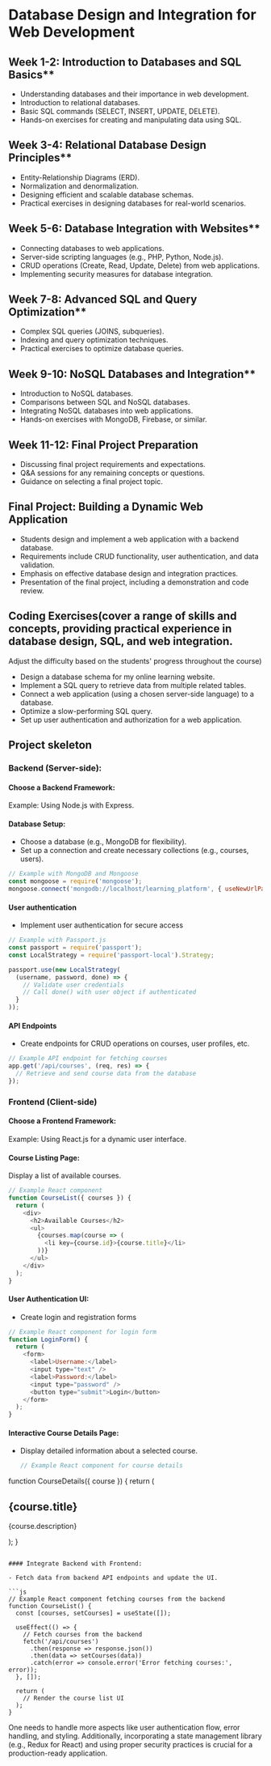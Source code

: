 # Database Design and Integration for Web Development

## Week 1-2: Introduction to Databases and SQL Basics**
- Understanding databases and their importance in web development.
- Introduction to relational databases.
- Basic SQL commands (SELECT, INSERT, UPDATE, DELETE).
- Hands-on exercises for creating and manipulating data using SQL.

## Week 3-4: Relational Database Design Principles**
- Entity-Relationship Diagrams (ERD).
- Normalization and denormalization.
- Designing efficient and scalable database schemas.
- Practical exercises in designing databases for real-world scenarios.

## Week 5-6: Database Integration with Websites**
- Connecting databases to web applications.
- Server-side scripting languages (e.g., PHP, Python, Node.js).
- CRUD operations (Create, Read, Update, Delete) from web applications.
- Implementing security measures for database integration.

## Week 7-8: Advanced SQL and Query Optimization**
- Complex SQL queries (JOINS, subqueries).
- Indexing and query optimization techniques.
- Practical exercises to optimize database queries.
 
## Week 9-10: NoSQL Databases and Integration**
- Introduction to NoSQL databases.
- Comparisons between SQL and NoSQL databases.
- Integrating NoSQL databases into web applications.
- Hands-on exercises with MongoDB, Firebase, or similar.

## Week 11-12: Final Project Preparation

- Discussing final project requirements and expectations.
- Q&A sessions for any remaining concepts or questions.
- Guidance on selecting a final project topic.

## Final Project: Building a Dynamic Web Application

- Students design and implement a web application with a backend database.
- Requirements include CRUD functionality, user authentication, and data validation.
- Emphasis on effective database design and integration practices.
- Presentation of the final project, including a demonstration and code review.

## Coding Exercises(cover a range of skills and concepts, providing practical experience in database design, SQL, and web integration. 
Adjust the difficulty based on the students' progress throughout the course)

- Design a database schema for my online learning website.
- Implement a SQL query to retrieve data from multiple related tables.
- Connect a web application (using a chosen server-side language) to a database.
- Optimize a slow-performing SQL query.
- Set up user authentication and authorization for a web application.

## Project skeleton

### Backend (Server-side):

#### Choose a Backend Framework:
Example: Using Node.js with Express.

#### Database Setup:

- Choose a database (e.g., MongoDB for flexibility).
- Set up a connection and create necessary collections (e.g., courses, users).

```js
// Example with MongoDB and Mongoose
const mongoose = require('mongoose');
mongoose.connect('mongodb://localhost/learning_platform', { useNewUrlParser: true, useUnifiedTopology: true });
```

#### User authentication

- Implement user authentication for secure access

```js
// Example with Passport.js
const passport = require('passport');
const LocalStrategy = require('passport-local').Strategy;

passport.use(new LocalStrategy(
  (username, password, done) => {
    // Validate user credentials
    // Call done() with user object if authenticated
  }
));
```

#### API Endpoints

- Create endpoints for CRUD operations on courses, user profiles, etc.
```js
// Example API endpoint for fetching courses
app.get('/api/courses', (req, res) => {
  // Retrieve and send course data from the database
});
```

### Frontend (Client-side)

#### Choose a Frontend Framework:
Example: Using React.js for a dynamic user interface.

#### Course Listing Page:
Display a list of available courses.

```js
// Example React component
function CourseList({ courses }) {
  return (
    <div>
      <h2>Available Courses</h2>
      <ul>
        {courses.map(course => (
          <li key={course.id}>{course.title}</li>
        ))}
      </ul>
    </div>
  );
}
```

#### User Authentication UI:

- Create login and registration forms

```js
// Example React component for login form
function LoginForm() {
  return (
    <form>
      <label>Username:</label>
      <input type="text" />
      <label>Password:</label>
      <input type="password" />
      <button type="submit">Login</button>
    </form>
  );
}
```

#### Interactive Course Details Page:

- Display detailed information about a selected course.

  ```js
  // Example React component for course details
function CourseDetails({ course }) {
  return (
    <div>
      <h2>{course.title}</h2>
      <p>{course.description}</p>
    </div>
  );
}
```

#### Integrate Backend with Frontend:

- Fetch data from backend API endpoints and update the UI.

```js
// Example React component fetching courses from the backend
function CourseList() {
  const [courses, setCourses] = useState([]);

  useEffect(() => {
    // Fetch courses from the backend
    fetch('/api/courses')
      .then(response => response.json())
      .then(data => setCourses(data))
      .catch(error => console.error('Error fetching courses:', error));
  }, []);

  return (
    // Render the course list UI
  );
}

```

One needs to handle more aspects like user authentication flow, error handling, and styling. Additionally, incorporating a state management library (e.g., Redux for React) and using proper security practices 
is crucial for a production-ready application.


  





